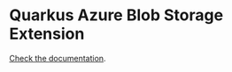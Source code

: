 # Quarkus Azure Blob Storage Extension

[Check the documentation](https://quarkiverse.github.io/quarkiverse-docs/quarkus-azure-services/dev/quarkus-azure-storage-blob.html).
